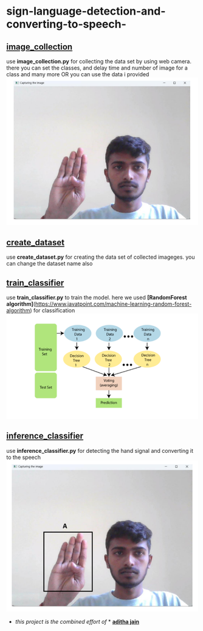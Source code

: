 # sign-language-detection-and-converting-to-speech-


## [image_collection](https://github.com/adithyajain27/sign-language-detection-and-converting-to-speech-/blob/main/image%20collection)
use **image_collection.py** for collecting the data set by using web camera. there you can set the classes, and delay time and number of image for a class and many more  OR you can use the data i provided
![image of image collection process](https://github.com/adithyajain27/sign-language-detection-and-converting-to-speech-/blob/main/images/data_collection.png)

## [create_dataset](https://github.com/adithyajain27/sign-language-detection-and-converting-to-speech-/blob/main/create_dataset.py)
use **create_dataset.py** for creating the data set of collected imageges. you can change the dataset name also

## [train_classifier](https://github.com/adithyajain27/sign-language-detection-and-converting-to-speech-/blob/main/train_classifier.py)
use **train_classifier.py** to train the model. here we used **[RandomForest algorithm]**(https://www.javatpoint.com/machine-learning-random-forest-algorithm) for classification  
![this is the diagram for flow representation of randomForest algorithm](https://github.com/adithyajain27/sign-language-detection-and-converting-to-speech-/blob/main/images/random_forest_flow.png)

## [inference_classifier](https://github.com/adithyajain27/sign-language-detection-and-converting-to-speech-/blob/main/inference_classifier.py)
use **inference_classifier.py** for detecting the hand signal and converting it to the speech  
![inference classification](https://github.com/adithyajain27/sign-language-detection-and-converting-to-speech-/blob/main/images/classification_of_signal.png)


* *this project is the combined effort of* * **[aditha jain](@https://github.com/adithyajain27)**
